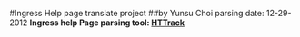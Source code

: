 #Ingress Help page translate project 
##by Yunsu Choi
parsing date: 12-29-2012
**Ingress help Page parsing tool: [HTTrack](http://www.httrack.com/)**
